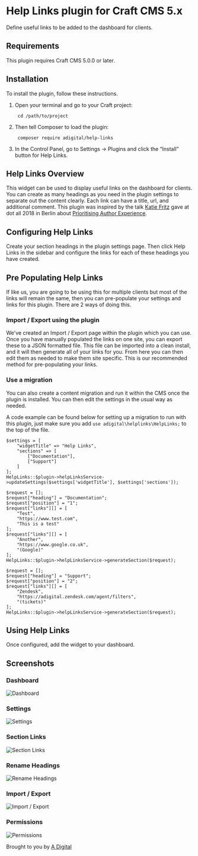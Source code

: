 # Help Links plugin for Craft CMS 5.x

Define useful links to be added to the dashboard for clients.

## Requirements

This plugin requires Craft CMS 5.0.0 or later.

## Installation

To install the plugin, follow these instructions.

1. Open your terminal and go to your Craft project:

        cd /path/to/project

2. Then tell Composer to load the plugin:

        composer require adigital/help-links

3. In the Control Panel, go to Settings → Plugins and click the “Install” button for Help Links.

## Help Links Overview

This widget can be used to display useful links on the dashboard for clients. You can create as many headings as you need in the plugin settings to separate out the content clearly. Each link can have a title, url, and additional comment. This plugin was inspired by the talk [Katie Fritz](https://x.com/KatieMaeFritz) gave at dot all 2018 in Berlin about [Prioritising Author Experience](https://craftcms.com/events/dot-all-2018/sessions/prioritizing-author-experience).

## Configuring Help Links

Create your section headings in the plugin settings page. Then click Help Links in the sidebar and configure the links for each of these headings you have created.

## Pre Populating Help Links

If like us, you are going to be using this for multiple clients but most of the links will remain the same, then you can pre-populate your settings and links for this plugin. There are 2 ways of doing this.

### Import / Export using the plugin

We've created an Import / Export page within the plugin which you can use. Once you have manually populated the links on one site, you can export these to a JSON formatted file. This file can be imported into a clean install, and it will then generate all of your links for you. From here you can then edit them as needed to make them site specific. This is our recommended method for pre-populating your links.

### Use a migration

You can also create a content migration and run it within the CMS once the plugin is installed. You can then edit the settings in the usual way as needed.

A code example can be found below for setting up a migration to run with this plugin, just make sure you add `use adigital\helplinks\HelpLinks;` to the top of the file.

```
$settings = [
	"widgetTitle" => "Help Links",
	"sections" => [
		["Documentation"],
		["Support"]
	]
];
HelpLinks::$plugin->helpLinksService->updateSettings($settings['widgetTitle'], $settings['sections']);

$request = [];
$request["heading"] = "Documentation";
$request["position"] = "1";
$request["links"][] = [
	"Test",
	"https://www.test.com",
	"This is a test"
];
$request["links"][] = [
	"Another",
	"https://www.google.co.uk",
	"(Google)"
];
HelpLinks::$plugin->helpLinksService->generateSection($request);

$request = [];
$request["heading"] = "Support";
$request["position"] = "2";
$request["links"][] = [
	"Zendesk",
	"https://adigital.zendesk.com/agent/filters",
	"(tickets)"
];
HelpLinks::$plugin->helpLinksService->generateSection($request);
```

## Using Help Links

Once configured, add the widget to your dashboard.

## Screenshots

### Dashboard

![Dashboard](resources/img/dashboard.png)

### Settings

![Settings](resources/img/settings.png)

### Section Links

![Section Links](resources/img/section-links.png)

### Rename Headings

![Rename Headings](resources/img/rename.png)

### Import / Export

![Import / Export](resources/img/import-export.png)

### Permissions

![Permissions](resources/img/permissions.png)

Brought to you by [A Digital](https://adigital.agency)
